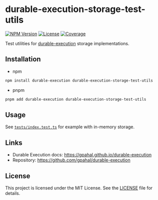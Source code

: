 # durable-execution-storage-test-utils

[![NPM Version](https://img.shields.io/npm/v/durable-execution-storage-test-utils)](https://www.npmjs.com/package/durable-execution-storage-test-utils)
[![License](https://img.shields.io/npm/l/durable-execution-storage-test-utils)](https://github.com/gpahal/durable-execution/blob/main/LICENSE)
[![Coverage](https://img.shields.io/codecov/c/github/gpahal/durable-execution/main?flag=durable-execution-storage-test-utils)](https://codecov.io/gh/gpahal/durable-execution?flag=durable-execution-storage-test-utils)

Test utilities for [durable-execution](https://github.com/gpahal/durable-execution) storage implementations.

## Installation

- npm

```bash
npm install durable-execution durable-execution-storage-test-utils
```

- pnpm

```bash
pnpm add durable-execution durable-execution-storage-test-utils
```

## Usage

See [`tests/index.test.ts`](./tests/index.test.ts) for example with in-memory storage.

## Links

- Durable Execution docs: <https://gpahal.github.io/durable-execution>
- Repository: <https://github.com/gpahal/durable-execution>

## License

This project is licensed under the MIT License. See the
[LICENSE](https://github.com/gpahal/durable-execution/blob/main/LICENSE) file for details.
